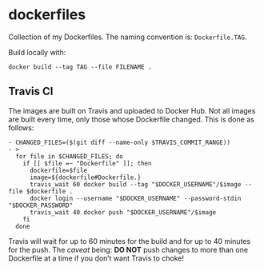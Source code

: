 # dockerfiles

Collection of my Dockerfiles. The naming convention is: `Dockerfile.TAG`.

Build locally with:
```
docker build --tag TAG --file FILENAME .
```

## Travis CI

The images are built on Travis and uploaded to Docker Hub. Not all images are
built every time, only those whose Dockerfile changed. This is done as follows:

```
- CHANGED_FILES=($(git diff --name-only $TRAVIS_COMMIT_RANGE))
- >
  for file in $CHANGED_FILES; do
    if [[ $file =~ "Dockerfile" ]]; then
      dockerfile=$file
      image=${dockerfile#Dockerfile.}
      travis_wait 60 docker build --tag "$DOCKER_USERNAME"/$image --file $dockerfile .
      docker login --username "$DOCKER_USERNAME" --password-stdin "$DOCKER_PASSWORD"
      travis_wait 40 docker push "$DOCKER_USERNAME"/$image
    fi
  done
```
Travis will wait for up to 60 minutes for the build and for up to 40 minutes
for the push.
The _caveat_ being: **DO NOT** push changes to more than one Dockerfile at a
time if you don’t want Travis to choke!

